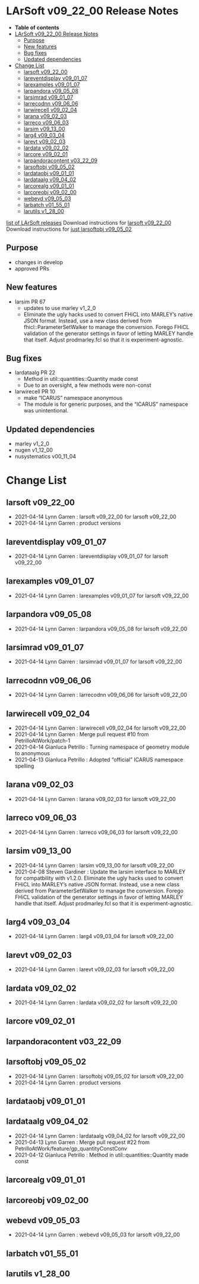 LArSoft v09_22_00 Release Notes
======================================================================

-   **Table of contents**
-   [LArSoft v09_22_00 Release Notes](#LArSoft-v09_22_00-Release-Notes)
    -   [Purpose](#Purpose)
    -   [New features](#New-features)
    -   [Bug fixes](#Bug-fixes)
    -   [Updated dependencies](#Updated-dependencies)
-   [Change List](#Change-List)
    -   [larsoft v09_22_00](#larsoft-v09_22_00)
    -   [lareventdisplay v09_01_07](#lareventdisplay-v09_01_07)
    -   [larexamples v09_01_07](#larexamples-v09_01_07)
    -   [larpandora v09_05_08](#larpandora-v09_05_08)
    -   [larsimrad v09_01_07](#larsimrad-v09_01_07)
    -   [larrecodnn v09_06_06](#larrecodnn-v09_06_06)
    -   [larwirecell v09_02_04](#larwirecell-v09_02_04)
    -   [larana v09_02_03](#larana-v09_02_03)
    -   [larreco v09_06_03](#larreco-v09_06_03)
    -   [larsim v09_13_00](#larsim-v09_13_00)
    -   [larg4 v09_03_04](#larg4-v09_03_04)
    -   [larevt v09_02_03](#larevt-v09_02_03)
    -   [lardata v09_02_02](#lardata-v09_02_02)
    -   [larcore v09_02_01](#larcore-v09_02_01)
    -   [larpandoracontent v03_22_09](#larpandoracontent-v03_22_09)
    -   [larsoftobj v09_05_02](#larsoftobj-v09_05_02)
    -   [lardataobj v09_01_01](#lardataobj-v09_01_01)
    -   [lardataalg v09_04_02](#lardataalg-v09_04_02)
    -   [larcorealg v09_01_01](#larcorealg-v09_01_01)
    -   [larcoreobj v09_02_00](#larcoreobj-v09_02_00)
    -   [webevd v09_05_03](#webevd-v09_05_03)
    -   [larbatch v01_55_01](#larbatch-v01_55_01)
    -   [larutils v1_28_00](#larutils-v1_28_00)

[list of LArSoft releases](LArSoft_release_list)
Download instructions for [larsoft v09_22_00](http://scisoft.fnal.gov/scisoft/bundles/larsoft/v09_22_00/larsoft-v09_22_00.html)
Download instructions for [just larsoftobj v09_05_02](http://scisoft.fnal.gov/scisoft/bundles/larsoftobj/v09_05_02/larsoftobj-v09_05_02.html)

Purpose
--------------------

-   changes in develop
-   approved PRs

New features
------------------------------

-   larsim PR 67
    -   updates to use marley v1_2_0
    -   Eliminate the ugly hacks used to convert FHiCL into MARLEY’s native JSON format. Instead, use a new class derived from fhicl::ParameterSetWalker to manage the conversion. Forego FHiCL validation of the generator settings in favor of letting MARLEY handle that itself. Adjust prodmarley.fcl so that it is experiment-agnostic.

Bug fixes
------------------------

-   lardataalg PR 22
    -   Method in util::quantities::Quantity made const
    -   Due to an oversight, a few methods were non-const
-   larwirecell PR 10
    -   make “ICARUS” namespace anonymous
    -   The module is for generic purposes, and the “ICARUS” namespace was unintentional.

Updated dependencies
----------------------------------------------

-   marley v1_2_0
-   nugen v1_12_00
-   nusystematics v00_11_04

Change List
============================

larsoft v09_22_00
------------------------------------------

-   2021-04-14 Lynn Garren : larsoft v09_22_00 for larsoft v09_22_00
-   2021-04-14 Lynn Garren : product versions

lareventdisplay v09_01_07
----------------------------------------------------------

-   2021-04-14 Lynn Garren : lareventdisplay v09_01_07 for larsoft v09_22_00

larexamples v09_01_07
--------------------------------------------------

-   2021-04-14 Lynn Garren : larexamples v09_01_07 for larsoft v09_22_00

larpandora v09_05_08
------------------------------------------------

-   2021-04-14 Lynn Garren : larpandora v09_05_08 for larsoft v09_22_00

larsimrad v09_01_07
----------------------------------------------

-   2021-04-14 Lynn Garren : larsimrad v09_01_07 for larsoft v09_22_00

larrecodnn v09_06_06
------------------------------------------------

-   2021-04-14 Lynn Garren : larrecodnn v09_06_06 for larsoft v09_22_00

larwirecell v09_02_04
--------------------------------------------------

-   2021-04-14 Lynn Garren : larwirecell v09_02_04 for larsoft v09_22_00
-   2021-04-14 Lynn Garren : Merge pull request \#10 from PetrilloAtWork/patch-1
-   2021-04-14 Gianluca Petrillo : Turning namespace of geometry module to anonymous
-   2021-04-13 Gianluca Petrillo : Adopted “official” ICARUS namespace spelling

larana v09_02_03
----------------------------------------

-   2021-04-14 Lynn Garren : larana v09_02_03 for larsoft v09_22_00

larreco v09_06_03
------------------------------------------

-   2021-04-14 Lynn Garren : larreco v09_06_03 for larsoft v09_22_00

larsim v09_13_00
----------------------------------------

-   2021-04-14 Lynn Garren : larsim v09_13_00 for larsoft v09_22_00
-   2021-04-08 Steven Gardiner : Update the larsim interface to MARLEY for compatbility with v1.2.0. Eliminate the ugly hacks used to convert FHiCL into MARLEY’s native JSON format. Instead, use a new class derived from ParameterSetWalker to manage the conversion. Forego FHiCL validation of the generator settings in favor of letting MARLEY handle that itself. Adjust prodmarley.fcl so that it is experiment-agnostic.

larg4 v09_03_04
--------------------------------------

-   2021-04-14 Lynn Garren : larg4 v09_03_04 for larsoft v09_22_00

larevt v09_02_03
----------------------------------------

-   2021-04-14 Lynn Garren : larevt v09_02_03 for larsoft v09_22_00

lardata v09_02_02
------------------------------------------

-   2021-04-14 Lynn Garren : lardata v09_02_02 for larsoft v09_22_00

larcore v09_02_01
------------------------------------------

larpandoracontent v03_22_09
--------------------------------------------------------------

larsoftobj v09_05_02
------------------------------------------------

-   2021-04-14 Lynn Garren : larsoftobj v09_05_02 for larsoft v09_22_00
-   2021-04-14 Lynn Garren : product versions

lardataobj v09_01_01
------------------------------------------------

lardataalg v09_04_02
------------------------------------------------

-   2021-04-14 Lynn Garren : lardataalg v09_04_02 for larsoft v09_22_00
-   2021-04-13 Lynn Garren : Merge pull request \#22 from PetrilloAtWork/feature/gp_quantityConstConv
-   2021-04-12 Gianluca Petrillo : Method in util::quantities::Quantity made const

larcorealg v09_01_01
------------------------------------------------

larcoreobj v09_02_00
------------------------------------------------

webevd v09_05_03
----------------------------------------

-   2021-04-14 Lynn Garren : webevd v09_05_03 for larsoft v09_22_00

larbatch v01_55_01
--------------------------------------------

larutils v1_28_00
------------------------------------------
